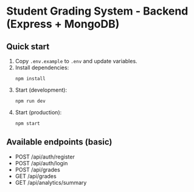 # Student Grading System - Backend (Express + MongoDB)

## Quick start

1. Copy `.env.example` to `.env` and update variables.
2. Install dependencies:
   ```
   npm install
   ```
3. Start (development):
   ```
   npm run dev
   ```
4. Start (production):
   ```
   npm start
   ```

## Available endpoints (basic)
- POST /api/auth/register
- POST /api/auth/login
- POST /api/grades
- GET /api/grades
- GET /api/analytics/summary
